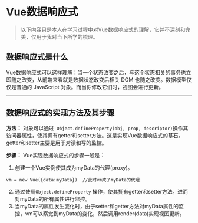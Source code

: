# Vue数据响应式

>以下内容只是本人在学习过程中对Vue数据响应式的理解，它并不深刻和完美，仅用于我对当下所学的梳理。



## 数据响应式是什么
Vue数据响应式可以这样理解：当一个状态改变之后，与这个状态相关的事务也立即随之改变，从前端来看就是数据状态改变后相关 DOM 也随之改变。数据模型仅仅是普通的 JavaScript 对象。而当你修改它们时，视图会进行更新。
****
## 数据响应式的实现方法及其步骤
**方法：**
对象可以通过``` Object.defineProperty(obj, prop, descriptor)```操作其访问器属性，使其拥有getter和setter方法。这是实现Vue数据响应式的基石。
getter和setter主要是用于对读和写的监控。

**步骤：**
Vue实现数据响应式的步骤一般是：
1. 创建一个Vue实例使其成为myData的代理(proxy)。
```JS
vm = new Vue({data:myData})  //此时vm成了myData的代理
```
2. 通过使用```Object.defineProperty``` 操作，使其拥有getter和setter方法。进而对myData的所有属性进行监控。
3. 当myData的属性发生变化时，由于setter和getter方法对myData属性的监控，vm可以察觉到myData的变化，然后调用render(data)实现视图更新。